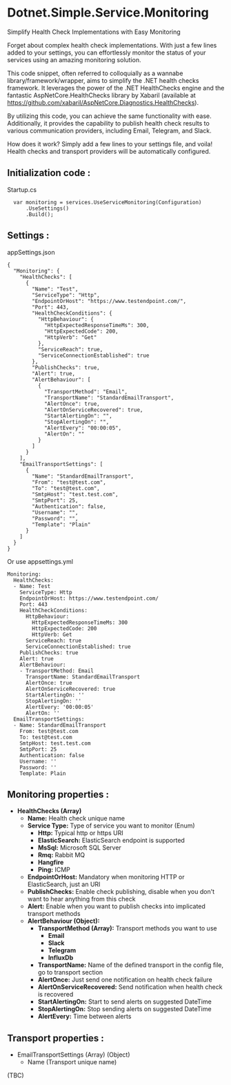 # Dotnet.Simple.Service.Monitoring

Simplify Health Check Implementations with Easy Monitoring

Forget about complex health check implementations. With just a few lines added to your settings, you can effortlessly monitor the status of your services using an amazing monitoring solution.

This code snippet, often referred to colloquially as a wannabe library/framework/wrapper, aims to simplify the .NET health checks framework. It leverages the power of the .NET HealthChecks engine and the fantastic AspNetCore.HealthChecks library by Xabaril (available at https://github.com/xabaril/AspNetCore.Diagnostics.HealthChecks).

By utilizing this code, you can achieve the same functionality with ease. Additionally, it provides the capability to publish health check results to various communication providers, including Email, Telegram, and Slack.

How does it work? Simply add a few lines to your settings file, and voila! Health checks and transport providers will be automatically configured.

## Initialization code : 

Startup.cs

```
  var monitoring = services.UseServiceMonitoring(Configuration)
      .UseSettings()
      .Build();
```

## Settings :

appSettings.json

```
{
  "Monitoring": {
    "HealthChecks": [
      {
        "Name": "Test",
        "ServiceType": "Http",
        "EndpointOrHost": "https://www.testendpoint.com/",
        "Port": 443,
        "HealthCheckConditions": {
          "HttpBehaviour": {
            "HttpExpectedResponseTimeMs": 300,
            "HttpExpectedCode": 200,
            "HttpVerb": "Get"
          },
          "ServiceReach": true,
          "ServiceConnectionEstablished": true
        },
        "PublishChecks": true,
        "Alert": true,
        "AlertBehaviour": [
          {
            "TransportMethod": "Email",
            "TransportName": "StandardEmailTransport",
            "AlertOnce": true,
            "AlertOnServiceRecovered": true,
            "StartAlertingOn": "",
            "StopAlertingOn": "",
            "AlertEvery": "00:00:05",
            "AlertOn": ""
          }
        ]
      }
    ],
    "EmailTransportSettings": [
      {
        "Name": "StandardEmailTransport",
        "From": "test@test.com",
        "To": "test@test.com",
        "SmtpHost": "test.test.com",
        "SmtpPort": 25,
        "Authentication": false,
        "Username": "",
        "Password": "",
        "Template": "Plain"
      }
    ]
  }
}
```

Or use appsettings.yml

```
Monitoring:
  HealthChecks:
  - Name: Test
    ServiceType: Http
    EndpointOrHost: https://www.testendpoint.com/
    Port: 443
    HealthCheckConditions:
      HttpBehaviour:
        HttpExpectedResponseTimeMs: 300
        HttpExpectedCode: 200
        HttpVerb: Get
      ServiceReach: true
      ServiceConnectionEstablished: true
    PublishChecks: true
    Alert: true
    AlertBehaviour:
    - TransportMethod: Email
      TransportName: StandardEmailTransport
      AlertOnce: true
      AlertOnServiceRecovered: true
      StartAlertingOn: ''
      StopAlertingOn: ''
      AlertEvery: '00:00:05'
      AlertOn: ''
  EmailTransportSettings:
  - Name: StandardEmailTransport
    From: test@test.com
    To: test@test.com
    SmtpHost: test.test.com
    SmtpPort: 25
    Authentication: false
    Username: ''
    Password: ''
    Template: Plain    
 ```
 
 ## Monitoring properties :
 
- **HealthChecks (Array)**
  - **Name:** Health check unique name
  - **Service Type:** Type of service you want to monitor (Enum)
    - **Http:** Typical http or https URI
    - **ElasticSearch:** ElasticSearch endpoint is supported
    - **MsSql:** Microsoft SQL Server
    - **Rmq:** Rabbit MQ
    - **Hangfire**
    - **Ping:** ICMP
  - **EndpointOrHost:** Mandatory when monitoring HTTP or ElasticSearch, just an URI
  - **PublishChecks:** Enable check publishing, disable when you don't want to hear anything from this check
  - **Alert:** Enable when you want to publish checks into implicated transport methods
  - **AlertBehaviour (Object):**
    - **TransportMethod (Array):** Transport methods you want to use
      - **Email**
      - **Slack**
      - **Telegram**
      - **InfluxDb**
    - **TransportName:** Name of the defined transport in the config file, go to transport section
    - **AlertOnce:** Just send one notification on health check failure
    - **AlertOnServiceRecovered:** Send notification when health check is recovered
    - **StartAlertingOn:** Start to send alerts on suggested DateTime
    - **StopAlertingOn:** Stop sending alerts on suggested DateTime
    - **AlertEvery:** Time between alerts
 
## Transport properties :
- EmailTransportSettings (Array) (Object)
  - Name (Transport unique name)
    
(TBC)
 

